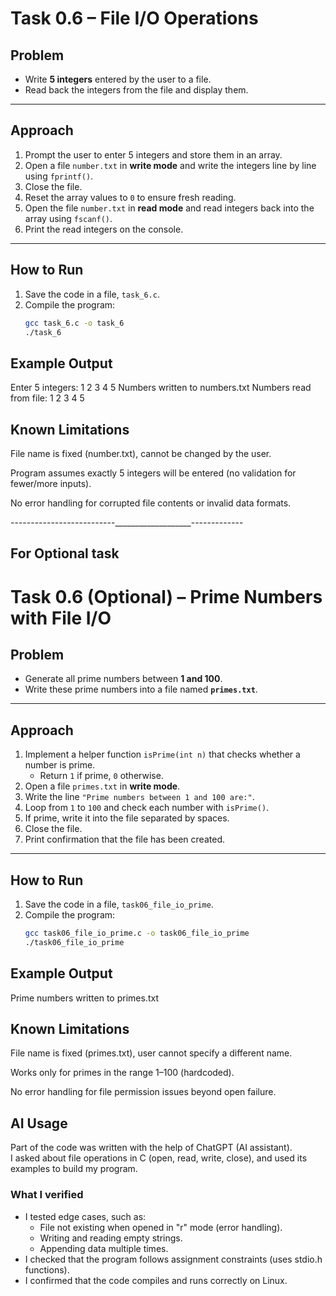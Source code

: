 # Task 0.6 – File I/O Operations

## Problem
- Write **5 integers** entered by the user to a file.  
- Read back the integers from the file and display them.  

---

## Approach
1. Prompt the user to enter 5 integers and store them in an array.  
2. Open a file `number.txt` in **write mode** and write the integers line by line using `fprintf()`.  
3. Close the file.  
4. Reset the array values to `0` to ensure fresh reading.  
5. Open the file `number.txt` in **read mode** and read integers back into the array using `fscanf()`.  
6. Print the read integers on the console.  

---

## How to Run
1. Save the code in a file, `task_6.c`.  
2. Compile the program:  
   ```bash
   gcc task_6.c -o task_6
   ./task_6


## Example Output
Enter 5 integers:
1 2 3 4 5
Numbers written to numbers.txt
Numbers read from file:
1 2 3 4 5

## Known Limitations

File name is fixed (number.txt), cannot be changed by the user.

Program assumes exactly 5 integers will be entered (no validation for fewer/more inputs).

No error handling for corrupted file contents or invalid data formats.

--------------------------___________________-------------

## For Optional task 

# Task 0.6 (Optional) – Prime Numbers with File I/O

## Problem
- Generate all prime numbers between **1 and 100**.  
- Write these prime numbers into a file named **`primes.txt`**.  

---

## Approach
1. Implement a helper function `isPrime(int n)` that checks whether a number is prime.  
   - Return `1` if prime, `0` otherwise.  
2. Open a file `primes.txt` in **write mode**.  
3. Write the line `"Prime numbers between 1 and 100 are:"`.  
4. Loop from `1` to `100` and check each number with `isPrime()`.  
5. If prime, write it into the file separated by spaces.  
6. Close the file.  
7. Print confirmation that the file has been created.  

---

## How to Run
1. Save the code in a file, `task06_file_io_prime`.  
2. Compile the program:  
   ```bash
   gcc task06_file_io_prime.c -o task06_file_io_prime
   ./task06_file_io_prime


## Example Output
Prime numbers written to primes.txt

## Known Limitations

File name is fixed (primes.txt), user cannot specify a different name.

Works only for primes in the range 1–100 (hardcoded).

No error handling for file permission issues beyond open failure.


## AI Usage
Part of the code was written with the help of ChatGPT (AI assistant).  
I asked about file operations in C (open, read, write, close), and used its examples to build my program.  

### What I verified
- I tested edge cases, such as:
  - File not existing when opened in "r" mode (error handling).
  - Writing and reading empty strings.
  - Appending data multiple times.
- I checked that the program follows assignment constraints (uses stdio.h functions).
- I confirmed that the code compiles and runs correctly on Linux.
